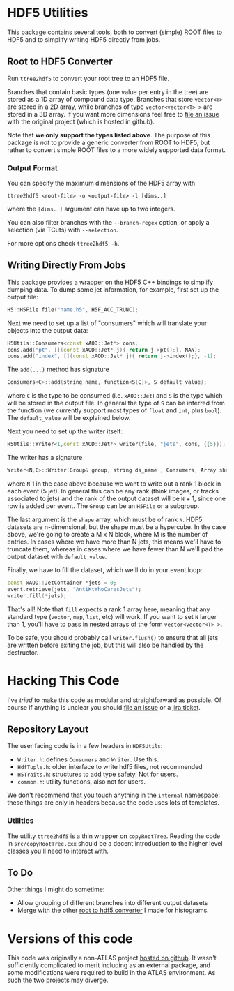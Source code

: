 HDF5 Utilities
==============

This package contains several tools, both to convert (simple) ROOT
files to HDF5 and to simplify writing HDF5 directly from jobs.


Root to HDF5 Converter
----------------------

Run `ttree2hdf5` to convert your root tree to an HDF5 file.

Branches that contain basic types (one value per entry in the tree)
are stored as a 1D array of compound data type. Branches that store
`vector<T>` are stored in a 2D array, while branches of type
`vector<vector<T> >` are stored in a 3D array. If you want more
dimensions feel free to [file an issue][1] with the original project
(which is hosted in github).

Note that **we only support the types listed above**. The purpose of
this package is _not_ to provide a generic converter from ROOT to
HDF5, but rather to convert simple ROOT files to a more widely
supported data format.

### Output Format ###

You can specify the maximum dimensions of the HDF5 array with

```
ttree2hdf5 <root-file> -o <output-file> -l [dims..]
```

where the `[dims..]` argument can have up to two integers.

You can also filter branches with the `--branch-regex` option, or
apply a selection (via TCuts) with `--selection`.

For more options check `ttree2hdf5 -h`.


Writing Directly From Jobs
--------------------------

This package provides a wrapper on the HDF5 C++ bindings to simplify
dumping data. To dump some jet information, for example, first set up
the output file:

```C++
H5::H5File file("name.h5", H5F_ACC_TRUNC);
```

Next we need to set up a list of "consumers" which will translate
your objects into the output data:

```C++
H5Utils::Consumers<const xAOD::Jet*> cons;
cons.add("pt", [](const xAOD::Jet* j){ return j->pt();}, NAN);
cons.add("index", [](const xAOD::Jet* j){ return j->index();}, -1);
```

The `add(...)` method has signature

```C++
Consumers<C>::add(string name, function<S(C)>, S default_value);
```

where `C` is the type to be consumed (i.e. `xAOD::Jet`) and `S` is the
type which will be stored in the output file. In general the type of
`S` can be inferred from the function (we currently support most types
of `float` and `int`, plus `bool`). The `default_value` will be
explained below.

Next you need to set up the writer itself:

```C++
H5Utils::Writer<1,const xAOD::Jet*> writer(file, "jets", cons, {{5}});
```

The writer has a signature

```C++
Writer<N,C>::Writer(Group& group, string ds_name , Consumers, Array shape);
```

where `N` 1 in the case above because we want to write out a rank 1
block in each event (5 jet). In general this can be any rank (think
images, or tracks associated to jets) and the rank of the output
dataset will be `N` + 1, since one row is added per event. The `Group`
can be an `H5File` or a subgroup.

The last argument is the `shape` array, which must be of rank
`N`. HDF5 datasets are n-dimensional, but the shape must be a
hypercube. In the case above, we're going to create a M x N block,
where M is the number of entries. In cases where we have more than N
jets, this means we'll have to truncate them, whereas in cases where
we have fewer than N we'll pad the output dataset with
`default_value`.

Finally, we have to fill the dataset, which we'll do in your event
loop:

```C++
const xAOD::JetContainer *jets = 0;
event.retrieve(jets, "AntiKtWhoCaresJets");
writer.fill(*jets);
```

That's all! Note that `fill` expects a rank 1 array here, meaning that
any standard type (`vector`, `map`, `list`, etc) will work. If you
want to set `N` larger than 1, you'll have to pass in nested arrays of
the form `vector<vector<T> >`.

To be safe, you should probably call `writer.flush()` to
ensure that all jets are written before exiting the job, but this will
also be handled by the destructor.



Hacking This Code
=================

I've _tried_ to make this code as modular and straightforward as
possible. Of course if anything is unclear you should
[file an issue][1] or a [jira ticket][1j].

Repository Layout
-----------------

The user facing code is in a few headers in `HDF5Utils`:

   - `Writer.h`: defines `Consumers` and `Writer`. Use this.
   - `HdfTuple.h`: older interface to write hdf5 files, not recommended
   - `H5Traits.h`: structures to add type safety. Not for users.
   - `common.h`: utility functions, also not for users.

We don't recommend that you touch anything in the `internal`
namespace: these things are only in headers because the code uses lots
of templates.

### Utilities ###

The utility `ttree2hdf5` is a thin wrapper on `copyRootTree`. Reading
the code in `src/copyRootTree.cxx` should be a decent introduction to
the higher level classes you'll need to interact with.

To Do
-----

Other things I might do sometime:

 - Allow grouping of different branches into different output datasets
 - Merge with the other [root to hdf5 converter][2] I made for histograms.

Versions of this code
=====================

This code was originally a non-ATLAS project [hosted on github][3]. It
wasn't sufficiently complicated to merit including as an external
package, and some modifications were required to build in the ATLAS
environment. As such the two projects may diverge.

[1]: https://github.com/dguest/ttree2hdf5/issues
[1j]: https://its.cern.ch/jira/projects/ATLASG/
[2]: https://github.com/dguest/th2hdf5
[3]: https://github.com/dguest/ttree2hdf5

